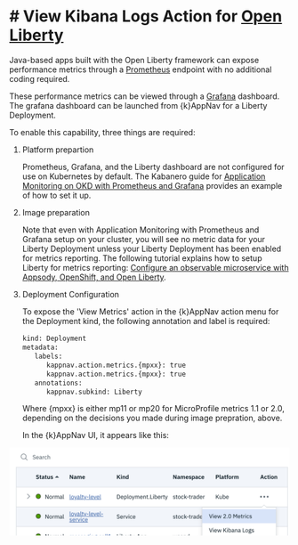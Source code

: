 # # View Kibana Logs Action for [Open Liberty](https://openliberty.io/)

Java-based apps built with the Open Liberty framework can expose performance metrics through a 
[Prometheus](https://prometheus.io/) endpoint with no additional coding required.  

These performance metrics can be viewed through a [Grafana](https://prometheus.io/docs/visualization/grafana/) dashboard. The 
grafana dashboard can be launched from {k}AppNav for a Liberty Deployment.

To enable this capability, three things are required: 

1. Platform prepartion 

   Prometheus, Grafana, and the Liberty dashboard are not configured for use on Kubernetes by default. The Kabanero guide for [Application Monitoring on OKD with Prometheus and Grafana](https://kabanero.io/guides/app-monitoring) provides an example of how to set it up.

1. Image preparation

   Note that even with Application Monitoring with Prometheus and Grafana setup on your cluster, you will see no metric data for your Liberty Deployment unless your Liberty Deployment has been enabled for metrics reporting.  The following tutorial explains how to setup Liberty for metrics reporting:  [Configure an observable microservice with Appsody, OpenShift, and Open Liberty](https://developer.ibm.com/tutorials/configure-an-observable-microservice-with-appsody-openshift-open-liberty/#).

1. Deployment Configuration

   To expose the 'View Metrics' action in the {k}AppNav action menu for the Deployment kind, the following annotation and label is required: 

   ```
   kind: Deployment
   metadata: 
      labels: 
         kappnav.action.metrics.{mpxx}: true
         kappnav.action.metrics.{mpxx}: true
      annotations: 
         kappnav.subkind: Liberty 
   ```

   Where {mpxx} is either mp11 or mp20 for MicroProfile metrics 1.1 or 2.0, depending on the decisions you made during image prepration, above.

   In the {k}AppNav UI, it appears like this: 

  ![image](images/view-metrics-action.png?raw=true)
